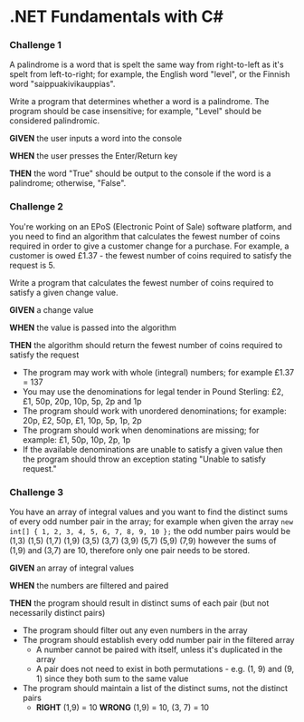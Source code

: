 # .NET Fundamentals with C#



### Challenge 1

A palindrome is a word that is spelt the same way from right-to-left as it's spelt from left-to-right; for example, the English word "level", or the Finnish word "saippuakivikauppias". 

Write a program that determines whether a word is a palindrome. The program should be case insensitive; for example, "Level" should be considered palindromic.

**GIVEN** the user inputs a word into the console

**WHEN** the user presses the Enter/Return key

**THEN** the word "True" should be output to the console if the word is a palindrome; otherwise, "False".



### Challenge 2

You're working on an EPoS (Electronic Point of Sale) software platform, and you need to find an algorithm that calculates the fewest number of coins required in order to give a customer change for a purchase. For example, a customer is owed £1.37 - the fewest number of coins required to satisfy the request is 5.

Write a program that calculates the fewest number of coins required to satisfy a given change value.

**GIVEN** a change value

**WHEN** the value is passed into the algorithm

**THEN** the algorithm should return the fewest number of coins required to satisfy the request

- The program may work with whole (integral) numbers; for example £1.37 = 137
- You may use the denominations for legal tender in Pound Sterling: £2, £1, 50p, 20p, 10p, 5p, 2p and 1p
- The program should work with unordered denominations; for example: 20p, £2, 50p, £1, 10p, 5p, 1p, 2p
- The program should work when denominations are missing; for example: £1, 50p, 10p, 2p, 1p
- If the available denominations are unable to satisfy a given value then the program should throw an exception stating "Unable to satisfy request."



### Challenge 3

You have an array of integral values and you want to find the distinct sums of every odd number pair in the array; for example when given the array `new int[] { 1, 2, 3, 4, 5, 6, 7, 8, 9, 10 };` the odd number pairs would be (1,3) (1,5) (1,7) (1,9) (3,5) (3,7) (3,9) (5,7) (5,9) (7,9) however the sums of (1,9) and (3,7) are 10, therefore only one pair needs to be stored.

**GIVEN** an array of integral values

**WHEN** the numbers are filtered and paired

**THEN** the program should result in distinct sums of each pair (but not necessarily distinct pairs)

- The program should filter out any even numbers in the array
- The program should establish every odd number pair in the filtered array
  - A number cannot be paired with itself, unless it's duplicated in the array
  - A pair does not need to exist in both permutations - e.g. (1, 9) and (9, 1) since they both sum to the same value
- The program should maintain a list of the distinct sums, not the distinct pairs
  - **RIGHT** (1,9) = 10
    **WRONG** (1,9) = 10, (3, 7) = 10

